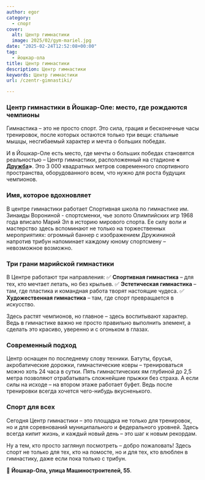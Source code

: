 ```yaml
---
author: egor
category:
  - спорт
cover:
  alt: Центр гимнастики
  image: 2025/02/gym-mariel.jpg
date: "2025-02-24T12:52:08+00:00"
tag:
  - йошкар-ола
title: Центр гимнастики
description: Центр гимнастики
keywords: Центр гимнастики
url: /czentr-gimnastiki/

---
```

### **Центр гимнастики в Йошкар-Оле: место, где рождаются чемпионы**

Гимнастика – это не просто спорт. Это сила, грация и бесконечные часы тренировок, после которых остаются только три вещи: стальные мышцы, несгибаемый характер и мечта о больших победах.

И в Йошкар-Оле есть место, где мечты о больших победах становятся реальностью – Центр гимнастики, расположенный на стадионе **« [Дружба](/stadion-druzhba/)»**. Это 3 000 квадратных метров современного спортивного пространства, оборудованного всем, что нужно для роста будущих чемпионов.

### **Имя, которое вдохновляет**

В центре гимнастики работает Спортивная школа по гимнастике им. Зинаиды Ворониной \- спортсменки, чье золото Олимпийских игр 1968 года вписало Марий Эл в историю мирового спорта. Ее силу воли и мастерство здесь вспоминают не только на торжественных мероприятиях: огромный баннер с изображением Дружининой напротив трибун напоминает каждому юному спортсмену – невозможное возможно.

### **Три грани марийской гимнастики**

В Центре работают три направления:
✅ **Спортивная гимнастика** – для тех, кто мечтает летать, но без крыльев.
✅ **Эстетическая гимнастика** – там, где пластика и командная работа творят настоящие чудеса.
✅ **Художественная гимнастика** – там, где спорт превращается в искусство.

Здесь растят чемпионов, но главное – здесь воспитывают характер. Ведь в гимнастике важно не просто правильно выполнить элемент, а сделать это красиво, уверенно и с огоньком в глазах.

### **Современный подход**

Центр оснащен по последнему слову техники. Батуты, брусья, акробатические дорожки, гимнастические ковры – тренироваться можно хоть 24 часа в сутки. Пять гимнастических ям глубиной до 2,5 метра позволяют отрабатывать сложнейшие прыжки без страха. А если силы на исходе – на втором этаже работает буфет. Ведь после тренировки всегда хочется чего-нибудь вкусненького.

### **Спорт для всех**

Сегодня Центр гимнастики – это площадка не только для тренировок, но и для соревнований муниципального и федерального уровней. Здесь всегда кипит жизнь, и каждый новый день – это шаг к новым рекордам.

Ну а тем, кто просто заглянул посмотреть – добро пожаловать! Здесь спорт не только для тех, кто на помосте, но и для тех, кто влюблен в гимнастику, даже если пока только с трибун.

📍 **Йошкар-Ола, улица Машиностроителей, 55**.
